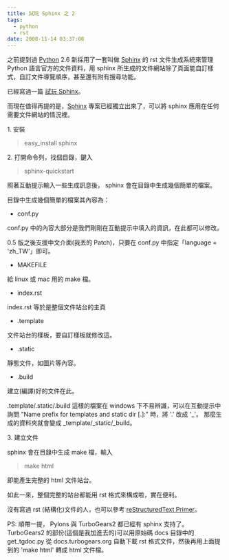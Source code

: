 ```yaml
---
title: 試玩 Sphinx 之 2
tags:
  - python
  - rst
date: 2008-11-14 03:37:08
---
```


之前提到過 [Python](http://www.python.org) 2.6 新採用了一套叫做 [Sphinx](http://sphinx.pocoo.org/) 的 rst 文件生成系統來管理 Python 語言官方的文件資料，用 sphinx 所生成的文件網站除了頁面能自訂樣式，自訂文件導覽順序，甚至還有附有搜尋功能。

已經寫過一篇 [試玩 Sphinx](http://inet6.blogspot.com/2007/11/sphinx.html)。

而現在值得再提的是，[Sphinx](http://sphinx.pocoo.org/) 專案已經獨立出來了，可以將 sphinx 應用在任何需要文件網站的情況裡。

1\. 安裝

> easy_install sphinx

2\. 打開命令列，找個目錄，鍵入

> sphinx-quickstart

照著互動提示輸入一些生成訊息後， sphinx 會在目錄中生成幾個簡單的檔案。

目錄中生成幾個簡單的檔案其內容為：

*  conf.py

conf.py 中的內容大部分是我們剛剛在互動提示中填入的資訊，在此都可以修改。

0.5 版之後支援中文介面(我丟的 Patch)，只要在 conf.py 中指定「language = 'zh_TW'」即可。

* MAKEFILE

給 linux 或 mac 用的 make 檔。

* index.rst

index.rst 等於是整個文件站台的主頁

* .template

文件站台的樣板，要自訂樣板就修改這。

* .static

靜態文件，如圖片等內容。

* .build

建立(編譯)好的文件在此。

.template/.static/.build 這樣的檔案在 windows 下不易辨識，可以在互動提示中詢問 "Name prefix for templates and static dir [.]:" 時，將 '.' 改成 '_'。 那麼生成的資料夾就會變成 _template/_static/_build。

3\. 建立文件

sphinx 會在目錄中生成 make 檔，輸入

> make html

即能產生完整的 html 文件站台。

如此一來，整個完整的站台都能用 rst 格式來構成啦，實在便利。

沒有寫過 rst (結構化)文件的人，也可以參考 [reStructuredText Primer](http://sphinx.pocoo.org/rest.html)。

PS: 順帶一提， Pylons 與 TurboGears2 都已經有 sphinx 支持了。 TurboGears2 的部份(這個是我加進去的)可以用原始碼 docs 目錄中的 get_tgdoc.py 從 docs.turbogears.org 自動下載 rst 格式文件，然後再用上面提到的 'make html' 轉成 html 文件檔。